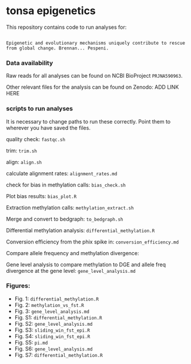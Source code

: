 # tonsa epigenetics

This repository contains code to run analyses for:

```

Epigenetic and evolutionary mechanisms uniquely contribute to rescue from global change. Brennan... Pespeni. 

```


### Data availability

Raw reads for all analyses can be found on NCBI BioProject `PRJNA590963`.

Other relevant files for the analysis can be found on Zenodo: ADD LINK HERE


### scripts to run analyses

It is necessary to change paths to run these correctly. Point them to wherever you have saved the files. 

quality check: `fastqc.sh`

trim: `trim.sh`

align: `align.sh`

calculate alignment rates: `alignment_rates.md`

check for bias in methylation calls: `bias_check.sh`

Plot bias results: `bias_plot.R`

Extraction methylation calls: `methylation_extract.sh`

Merge and convert to bedgraph: `to_bedgraph.sh`

Differential methylation analysis: `differential_methylation.R`

Conversion efficiency from the phix spike in: `conversion_efficiency.md`

Compare allele frequency and methylation divergence: 


Gene level analysis to compare methylation to DGE and allele freq divergence at the gene level: `gene_level_analysis.md`




### Figures:

- Fig. 1: `differential_methylation.R`
- Fig. 2: `methylation_vs_fst.R`
- Fig. 3: `gene_level_analysis.md` 
- Fig. S1: `differential_methylation.R`
- Fig. S2: `gene_level_analysis.md`
- Fig. S3: `sliding_win_fst_epi.R`
- Fig. S4: `sliding_win_fst_epi.R`
- Fig. S5: `pi.md`
- Fig. S6: `gene_level_analysis.md`
- Fig. S7: `differential_methylation.R`
